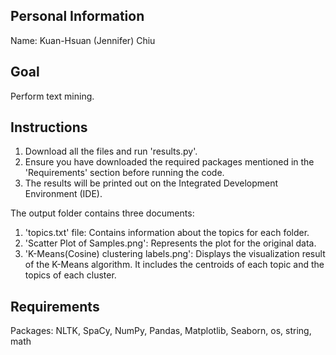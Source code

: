 ## Personal Information
Name: Kuan-Hsuan (Jennifer) Chiu

## Goal
Perform text mining.

## Instructions
1. Download all the files and run 'results.py'.
2. Ensure you have downloaded the required packages mentioned in the 'Requirements' section before running the code.
3. The results will be printed out on the Integrated Development Environment (IDE).

The output folder contains three documents:
1. 'topics.txt' file: Contains information about the topics for each folder.
2. 'Scatter Plot of Samples.png': Represents the plot for the original data.
3. 'K-Means(Cosine) clustering labels.png': Displays the visualization result of the K-Means algorithm. It includes the centroids of each topic and the topics of each cluster.

## Requirements
Packages: NLTK, SpaCy, NumPy, Pandas, Matplotlib, Seaborn, os, string, math

